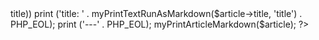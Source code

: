 <?php

// troubleshooting
// error_reporting(E_ALL);
// ini_set('display_errors', '1');

require('markdown_processor.php');

// front-matter
print ('---' . PHP_EOL);

if (!empty($article->title)) print ('title: ' . myPrintTextRunAsMarkdown($article->title, 'title') . PHP_EOL);

print ('---' . PHP_EOL);

myPrintArticleMarkdown($article);

?>